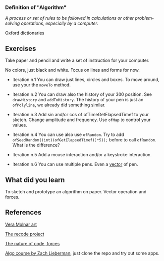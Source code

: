 ### Definition of "Algorithm"

*A process or set of rules to be followed in calculations or other problem-solving operations, especially by a computer.*

Oxford dictionaries


## Exercises

Take paper and pencil and write a set of instruction for your computer.

No colors, just black and white. Focus on lines and forms for now.

- Iteration n.1
You can draw just lines, circles and boxes. To move around, use your the `moveTo` method.


- Iteration n.2
You can draw also the history of your 300 position. See `drawHistory` and `addToHistory`. The history of your pen is just an `ofPolyline`, we already did something [similar](edap/breaking-two-things-at-once/tree/master/03-lines).

- Iteration n.3
Add sin and/or cos of ofTimeGetElapsedTimef to your sketch. Change amplitude and frequency. Use `ofMap` to control your values.

- Iteration n.4
You can use also use `ofRandom`.
Try to add `ofSeedRandom((int)(ofGetElapsedTimef()*5));` before to call `ofRandom`. What is the difference?

- Iteration n.5
Add a mouse interaction and/or a keystroke interaction.

- Iteration n.6
You can use multiple pens. Even a [vector](/edap/breaking-two-things-at-once/tree/master/02-vectors) of pen.

## What did you learn
To sketch and prototype an algorithm on paper. Vector operation and forces.


## References

[Vera Molnar art](https://github.com/ofZach/dayForNightSFPC/wiki/Vera-Molnar)

[The recode project](http://recodeproject.com/)

[The nature of code, forces](http://natureofcode.com/book/chapter-2-forces/)

[Algo course by Zach Lieberman](https://github.com/edap/algo2012), just clone the repo and try out some apps.
